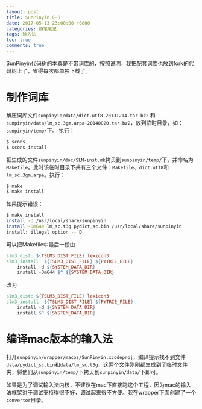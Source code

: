 ```yaml
---
layout: post
title: SunPinyin（一）
date: 2017-05-13 23:00:00 +0800
categories: 随笔笔记
tags: 输入法
toc: true
comments: true
---
```

SunPinyin代码树的本尊是不带词库的，按照说明，我把配套词库也放到fork的代码树上了，省得每次都单独下载了。<!-- more -->

# 制作词库
解压词库文件`sunpinyin/data/dict.utf8-20131214.tar.bz2` 和 `sunpinyin/data/lm_sc.3gm.arpa-20140820.tar.bz2`，放到临时目录，如：`sunpinyin/temp/`下。
执行：
``` bash
$ scons
$ scons install
```
把生成的文件`sunpinyin/doc/SLM-inst.mk`拷贝到`sunpinyin/temp/`下，并命名为`Makefile`。此时该临时目录下共有三个文件：`Makefile`、`dict.utf8`和`lm_sc.3gm.arpa`。执行：
``` bash
$ make
$ make install
```
如果提示错误：
``` bash
$ make install
install -d /usr/local/share/sunpinyin
install -Dm644 lm_sc.t3g pydict_sc.bin /usr/local/share/sunpinyin
install: illegal option -- D
```
可以把Makefile中最后一段由
``` makefile
slm3_dist: ${TSLM3_DIST_FILE} lexicon3
slm3_install: ${TSLM3_DIST_FILE} ${PYTRIE_FILE}
    install -d ${SYSTEM_DATA_DIR}
    install -Dm644 $^ ${SYSTEM_DATA_DIR}
```
改为
``` makefile
slm3_dist: ${TSLM3_DIST_FILE} lexicon3
slm3_install: ${TSLM3_DIST_FILE} ${PYTRIE_FILE}
    install -d ${SYSTEM_DATA_DIR}
    install $^ ${SYSTEM_DATA_DIR}
```
# 编译mac版本的输入法
打开`sunpinyin/wrapper/macos/SunPinyin.xcodeproj`，编译提示找不到文件`data/pydict_sc.bin`和`data/lm_sc.t3g`，这两个文件刚刚都生成到了临时文件夹，将他们从`sunpinyin/temp/`下拷贝到`sunpinyin/data/`下即可。

如果是为了调试输入法内核，不建议在mac下直接跑这个工程，因为mac的输入法框架对于调试支持得很不好，调试起来很不方便。我在wrapper下面创建了一个`convertor`目录。